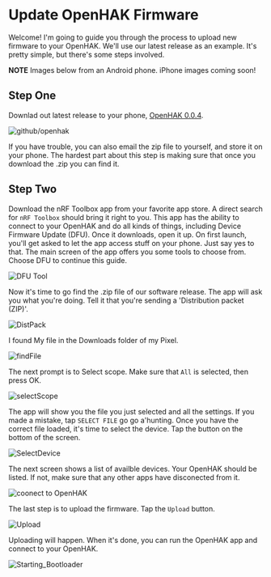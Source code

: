 # Update OpenHAK Firmware

Welcome! I'm going to guide you through the process to upload new firmware to your OpenHAK. We'll use our latest release as an example. It's pretty simple, but there's some steps involved. 

**NOTE** Images below from an Android phone. iPhone images coming soon!

## Step One
Downlad out latest release to your phone, [OpenHAK 0.0.4](https://github.com/OpenHAK/OHAK_firmware/blob/master/Release_0.0.4.zip).

![github/openhak](assets/new_release.png)

If you have trouble, you can also email the zip file to yourself, and store it on your phone. The hardest part about this step is making sure that once you download the .zip you can find it.

## Step Two
Download the nRF Toolbox app from your favorite app store. A direct search for `nRF Toolbox` should bring it right to you. This app has the ability to connect to your OpenHAK and do all kinds of things, including Device Firmware Update (DFU). Once it downloads, open it up. On first launch, you'll get asked to let the app access stuff on your phone. Just say yes to that. The main screen of the app offers you some tools to choose from. Choose DFU to continue this guide. 


![DFU Tool](assets/DFUtool.png) 

Now it's time to go find the .zip file of our software release. The app will ask you what you're doing. Tell it that you're sending a 'Distribution packet (ZIP)'.

![DistPack](assets/DistPack.png)

I found My file in the Downloads folder of my Pixel.

![findFile](assets/findFile.png)

The next prompt is to Select scope. Make sure that `All` is selected, then press OK.

![selectScope](assets/selectScope.png)

The app will show you the file you just selected and all the settings. If you made a mistake, tap `SELECT FILE` go go a'hunting. Once you have the correct file loaded, it's time to select the device. Tap the button on the bottom of the screen.

![SelectDevice](assets/selectDevice.png)

The next screen shows a list of availble devices. Your OpenHAK should be listed. If not, make sure that any other apps have disconected from it.

![coonect to OpenHAK](assets/connectToOpenHAK.png)

The last step is to upload the firmware. Tap the `Upload` button.

![Upload](assets/uploadButton.png)

Uploading will happen. When it's done, you can run the OpenHAK app and connect to your OpenHAK.

![Starting_Bootloader](assets/Uploading.png)

